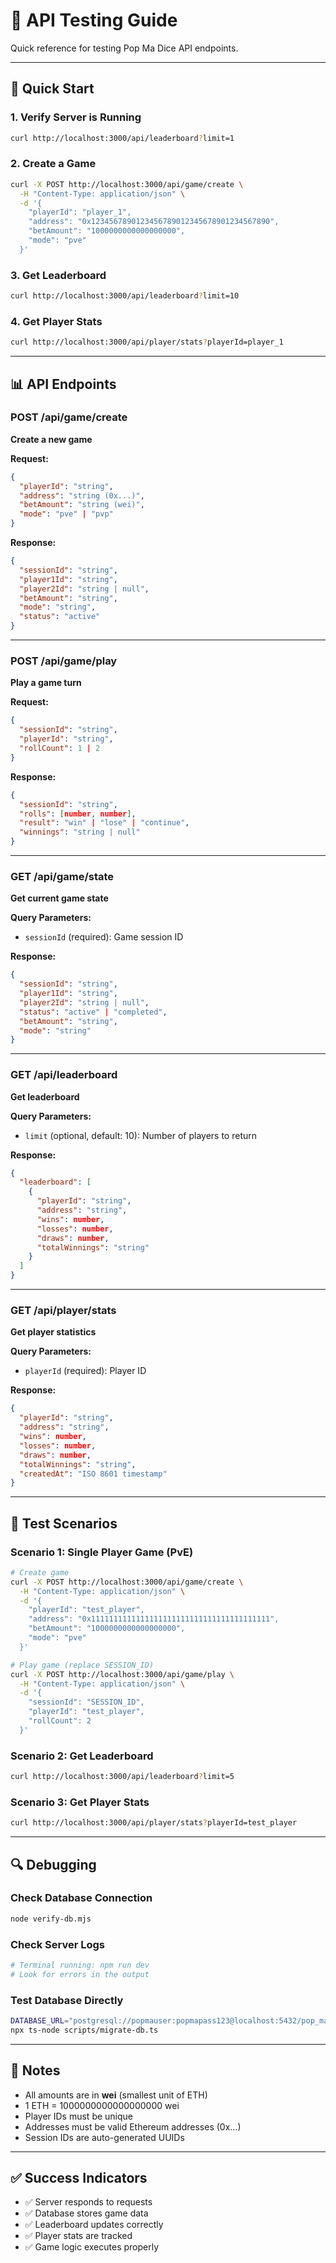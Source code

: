 # 🎲 API Testing Guide

Quick reference for testing Pop Ma Dice API endpoints.

---

## 🚀 Quick Start

### 1. Verify Server is Running
```bash
curl http://localhost:3000/api/leaderboard?limit=1
```

### 2. Create a Game
```bash
curl -X POST http://localhost:3000/api/game/create \
  -H "Content-Type: application/json" \
  -d '{
    "playerId": "player_1",
    "address": "0x1234567890123456789012345678901234567890",
    "betAmount": "1000000000000000000",
    "mode": "pve"
  }'
```

### 3. Get Leaderboard
```bash
curl http://localhost:3000/api/leaderboard?limit=10
```

### 4. Get Player Stats
```bash
curl http://localhost:3000/api/player/stats?playerId=player_1
```

---

## 📊 API Endpoints

### POST /api/game/create
**Create a new game**

**Request:**
```json
{
  "playerId": "string",
  "address": "string (0x...)",
  "betAmount": "string (wei)",
  "mode": "pve" | "pvp"
}
```

**Response:**
```json
{
  "sessionId": "string",
  "player1Id": "string",
  "player2Id": "string | null",
  "betAmount": "string",
  "mode": "string",
  "status": "active"
}
```

---

### POST /api/game/play
**Play a game turn**

**Request:**
```json
{
  "sessionId": "string",
  "playerId": "string",
  "rollCount": 1 | 2
}
```

**Response:**
```json
{
  "sessionId": "string",
  "rolls": [number, number],
  "result": "win" | "lose" | "continue",
  "winnings": "string | null"
}
```

---

### GET /api/game/state
**Get current game state**

**Query Parameters:**
- `sessionId` (required): Game session ID

**Response:**
```json
{
  "sessionId": "string",
  "player1Id": "string",
  "player2Id": "string | null",
  "status": "active" | "completed",
  "betAmount": "string",
  "mode": "string"
}
```

---

### GET /api/leaderboard
**Get leaderboard**

**Query Parameters:**
- `limit` (optional, default: 10): Number of players to return

**Response:**
```json
{
  "leaderboard": [
    {
      "playerId": "string",
      "address": "string",
      "wins": number,
      "losses": number,
      "draws": number,
      "totalWinnings": "string"
    }
  ]
}
```

---

### GET /api/player/stats
**Get player statistics**

**Query Parameters:**
- `playerId` (required): Player ID

**Response:**
```json
{
  "playerId": "string",
  "address": "string",
  "wins": number,
  "losses": number,
  "draws": number,
  "totalWinnings": "string",
  "createdAt": "ISO 8601 timestamp"
}
```

---

## 🧪 Test Scenarios

### Scenario 1: Single Player Game (PvE)
```bash
# Create game
curl -X POST http://localhost:3000/api/game/create \
  -H "Content-Type: application/json" \
  -d '{
    "playerId": "test_player",
    "address": "0x1111111111111111111111111111111111111111",
    "betAmount": "1000000000000000000",
    "mode": "pve"
  }'

# Play game (replace SESSION_ID)
curl -X POST http://localhost:3000/api/game/play \
  -H "Content-Type: application/json" \
  -d '{
    "sessionId": "SESSION_ID",
    "playerId": "test_player",
    "rollCount": 2
  }'
```

### Scenario 2: Get Leaderboard
```bash
curl http://localhost:3000/api/leaderboard?limit=5
```

### Scenario 3: Get Player Stats
```bash
curl http://localhost:3000/api/player/stats?playerId=test_player
```

---

## 🔍 Debugging

### Check Database Connection
```bash
node verify-db.mjs
```

### Check Server Logs
```bash
# Terminal running: npm run dev
# Look for errors in the output
```

### Test Database Directly
```bash
DATABASE_URL="postgresql://popmauser:popmapass123@localhost:5432/pop_ma_dice" \
npx ts-node scripts/migrate-db.ts
```

---

## 📝 Notes

- All amounts are in **wei** (smallest unit of ETH)
- 1 ETH = 1000000000000000000 wei
- Player IDs must be unique
- Addresses must be valid Ethereum addresses (0x...)
- Session IDs are auto-generated UUIDs

---

## ✅ Success Indicators

- ✅ Server responds to requests
- ✅ Database stores game data
- ✅ Leaderboard updates correctly
- ✅ Player stats are tracked
- ✅ Game logic executes properly

